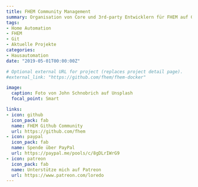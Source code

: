 ```yaml
---
title: FHEM Community Management
summary: Organisation von Core und 3rd-party Entwicklern für FHEM auf Github
tags:
- Home Automation
- FHEM
- Git
- Aktuelle Projekte
categories:
- Hausautomation
date: "2019-05-01T00:00:00Z"

# Optional external URL for project (replaces project detail page).
#external_link: "https://github.com/fhem/fhem-docker"

image:
  caption: Foto von John Schnobrich auf Unsplash
  focal_point: Smart

links:
- icon: github
  icon_pack: fab
  name: FHEM Github Community
  url: https://github.com/fhem
- icon: paypal
  icon_pack: fab
  name: Spende über PayPal
  url: https://paypal.me/pools/c/8gDLrIWrG9
- icon: patreon
  icon_pack: fab
  name: Unterstütze mich auf Patreon
  url: https://www.patreon.com/loredo
---
```


